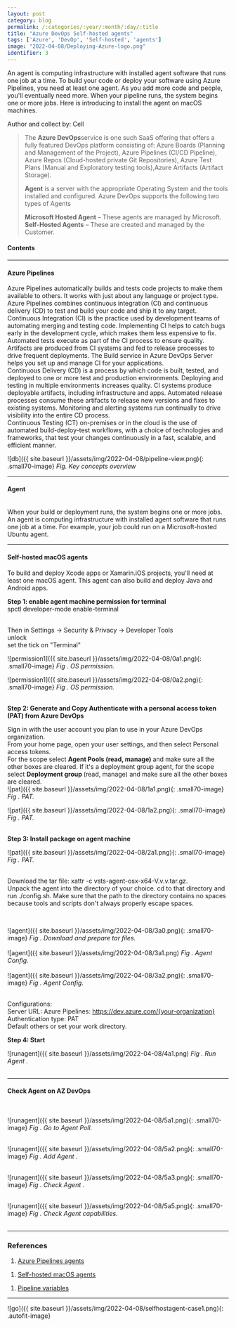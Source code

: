```yaml
---
layout: post
category: blog
permalink: /:categories/:year/:month/:day/:title
title: "Azure DevOps Self-hosted agents"
tags: ['Azure', 'DevOp', 'Self-hosted', 'agents']
image: "2022-04-08/Deploying-Azure-logo.png"
identifier: 3
---
```

An agent is computing infrastructure with installed agent software that runs one job at a time. To build your code or deploy your software using Azure Pipelines, you need at least one agent. As you add more code and people, you'll eventually need more. When your pipeline runs, the system begins one or more jobs. Here is introducing to install the agent on macOS machines.

Author and collect by: Cell

<!--more-->

<blockquote class="tip">

The <strong> Azure DevOps</strong>service is one such SaaS offering that offers a fully featured DevOps platform consisting of: Azure Boards (Planning and Management of the Project), Azure Pipelines (CI/CD Pipeline), Azure Repos (Cloud-hosted private Git Repositories), Azure Test Plans (Manual and Exploratory testing tools),Azure Artifacts (Artifact Storage).

<strong>Agent</strong> is a server with the appropriate Operating System and the tools installed and configured. Azure DevOps supports the following two types of Agents

<strong>Microsoft Hosted Agent</strong> – These agents are managed by Microsoft.
<strong>Self-Hosted Agents</strong> – These are created and managed by the Customer.

</blockquote>

<div class="list-of-contents">
  <h4>Contents</h4>
  <ul></ul>
</div>


<hr class="with-margin">
<h4 class="header" id="quantization">Azure Pipelines</h4>

Azure Pipelines automatically builds and tests code projects to make them available to others. It works with just about any language or project type. Azure Pipelines combines continuous integration (CI) and continuous delivery (CD) to test and build your code and ship it to any target.
<br>
Continuous Integration (CI) is the practice used by development teams of automating merging and testing code. Implementing CI helps to catch bugs early in the development cycle, which makes them less expensive to fix. Automated tests execute as part of the CI process to ensure quality. Artifacts are produced from CI systems and fed to release processes to drive frequent deployments. The Build service in Azure DevOps Server helps you set up and manage CI for your applications.
<br>
Continuous Delivery (CD) is a process by which code is built, tested, and deployed to one or more test and production environments. Deploying and testing in multiple environments increases quality. CI systems produce deployable artifacts, including infrastructure and apps. Automated release processes consume these artifacts to release new versions and fixes to existing systems. Monitoring and alerting systems run continually to drive visibility into the entire CD process.
<br>
Continuous Testing (CT) on-premises or in the cloud is the use of automated build-deploy-test workflows, with a choice of technologies and frameworks, that test your changes continuously in a fast, scalable, and efficient manner.
<br>



![db]({{ site.baseurl }}/assets/img/2022-04-08/pipeline-view.png){: .small70-image}
<em class="figure">Fig. Key concepts overview</em>
<br>


<hr class="with-margin">
<h4 class="header" id="quantization">Agent</h4>

<br>
When your build or deployment runs, the system begins one or more jobs. An agent is computing infrastructure with installed agent software that runs one job at a time. For example, your job could run on a Microsoft-hosted Ubuntu agent.
<br>

<hr class="with-margin">
<h4 class="header" id="quantization">Self-hosted macOS agents</h4>

To build and deploy Xcode apps or Xamarin.iOS projects, you'll need at least one macOS agent. This agent can also build and deploy Java and Android apps.
<br>


<strong> Step 1: enable agent machine permission for terminal</strong>
<br>
spctl developer-mode enable-terminal
<br>

<br>
Then in Settings -> Security & Privacy -> Developer Tools
<br>
unlock
<br>
set the tick on "Terminal"
<br>

![permission1]({{ site.baseurl }}/assets/img/2022-04-08/0a1.png){: .small70-image}
<em class="figure">Fig . OS permission.</em>
<br>

![permission1]({{ site.baseurl }}/assets/img/2022-04-08/0a2.png){: .small70-image}
<em class="figure">Fig . OS permission.</em>
<br>
<br>

<strong> Step 2: Generate and Copy Authenticate with a personal access token (PAT) from Azure DevOps</strong>

Sign in with the user account you plan to use in your Azure DevOps organization.
<br>
From your home page, open your user settings, and then select Personal access tokens.
<br>
For the scope select <strong>Agent Pools (read, manage) </strong>and make sure all the other boxes are cleared. If it's a deployment group agent, for the scope select <strong>Deployment group </strong>(read, manage) and make sure all the other boxes are cleared.
<br>
![pat]({{ site.baseurl }}/assets/img/2022-04-08/1a1.png){: .small70-image}
<em class="figure">Fig . PAT.</em>
<br>

![pat]({{ site.baseurl }}/assets/img/2022-04-08/1a2.png){: .small70-image}
<em class="figure">Fig . PAT.</em>
<br>
<br>

<strong> Step 3: Install package on agent machine</strong>


![pat]({{ site.baseurl }}/assets/img/2022-04-08/2a1.png){: .small70-image}
<em class="figure">Fig . PAT.</em>
<br>
<br>

Download the tar file: xattr -c vsts-agent-osx-x64-V.v.v.tar.gz.
<br>
Unpack the agent into the directory of your choice. cd to that directory and run ./config.sh. Make sure that the path to the directory contains no spaces because tools and scripts don't always properly escape spaces.

<br>

![agent]({{ site.baseurl }}/assets/img/2022-04-08/3a0.png){: .small70-image}
<em class="figure">Fig . Download and prepare tar files.</em>
<br>
<br>
![agent]({{ site.baseurl }}/assets/img/2022-04-08/3a1.png)
<em class="figure">Fig . Agent Config.</em>
<br>
<br>
![agent]({{ site.baseurl }}/assets/img/2022-04-08/3a2.png){: .small70-image}
<em class="figure">Fig . Agent Config.</em>
<br>
<br>

Configurations:
<br>
Server URL: Azure Pipelines: https://dev.azure.com/{your-organization}
<br>
Authentication type: PAT
<br> 
Default others or set your work directory.

<strong> Step 4: Start </strong>

![runagent]({{ site.baseurl }}/assets/img/2022-04-08/4a1.png)
<em class="figure">Fig . Run Agent .</em>
<br>
<br>

<hr class="with-margin">
<h4 class="header" id="quantization">Check Agent on AZ DevOps </h4>


<br>

![runagent]({{ site.baseurl }}/assets/img/2022-04-08/5a1.png){: .small70-image}
<em class="figure">Fig . Go to Agent Poll.</em>
<br>
<br>

![runagent]({{ site.baseurl }}/assets/img/2022-04-08/5a2.png){: .small70-image}
<em class="figure">Fig . Add Agent .</em>
<br>
<br>

![runagent]({{ site.baseurl }}/assets/img/2022-04-08/5a3.png){: .small70-image}
<em class="figure">Fig . Check Agent .</em>
<br>
<br>

![runagent]({{ site.baseurl }}/assets/img/2022-04-08/5a5.png){: .small70-image}
<em class="figure">Fig . Check Agent capabilities.</em>
<br>
<br>

<hr class="with-margin">

### References

<ol>
  <li><a href="https://docs.microsoft.com/en-us/azure/devops/pipelines/agents/agents?view=azure-devops&tabs=browser">Azure Pipelines agents</a></li>
</ol>

<ol>
  <li><a href="https://docs.microsoft.com/en-us/azure/devops/pipelines/agents/v2-osx?view=azure-devops">Self-hosted macOS agents</a></li>
</ol>

<ol>
  <li><a href="https://docs.microsoft.com/en-us/azure/devops/pipelines/build/variables?view=azure-devops&tabs=yaml">Pipeline variables</a></li>
</ol>

<hr class="with-margin">

![go]({{ site.baseurl }}/assets/img/2022-04-08/selfhostagent-case1.png){: .autofit-image}
<br>